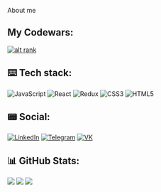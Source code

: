 About me

## My Codewars:

[![alt rank](https://www.codewars.com/users/KuzyaBaka/badges/large)](https://www.codewars.com/users/KuzyaBaka)

## ⌨️ Tech stack:

![JavaScript](https://img.shields.io/badge/-JavaScript-black?style=for-the-badge&logo=javascript) ![React](https://img.shields.io/badge/-react-black?style=for-the-badge&logo=react) ![Redux](https://img.shields.io/badge/-redux-black?style=for-the-badge&logo=redux) ![CSS3](https://img.shields.io/badge/-css3-black?style=for-the-badge&logo=css3) ![HTML5](https://img.shields.io/badge/-html5-black?style=for-the-badge&logo=html5)

## 📟 Social:

[![LinkedIn](https://img.shields.io/badge/-LinkedIn-black?style=for-the-badge&logo=LinkedIn&target=blank)](https://www.linkedin.com/in/dmitry-kuznetsov-854689256/) [![Telegram](https://img.shields.io/badge/-Telegram-black?style=for-the-badge&logo=Telegram)](https://t.me/KuzyaBaka) [![VK](https://img.shields.io/badge/-vk-black?style=for-the-badge&logo=vk)](https://www.linkedin.com/in/dmitry-kuznetsov-854689256/)

## 📊 GitHub Stats:

![](https://github-readme-stats.vercel.app/api?username=KuzyaBaka&show_icons=true&theme=dark) ![](https://github-readme-streak-stats.herokuapp.com/?user=KuzyaBaka&theme=dark&hide_border=true) ![](https://github-readme-stats.vercel.app/api/top-langs/?username=KuzyaBaka&theme=dark&include_all_commits=true&count_private=false&layout=donut)
